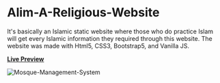 # Alim-A-Religious-Website
It's basically an Islamic static website where those who do practice Islam will get every Islamic information they required through this website. The website was made with Html5, CSS3, Bootstrap5, and Vanilla JS.

<b><a href="https://mosque-management-system-mossaddak.netlify.app/">Live Preview</a></b>

![Mosque-Management-System](https://user-images.githubusercontent.com/73273488/200619584-43594be5-991b-4d73-835e-eaafd8766f68.png)
